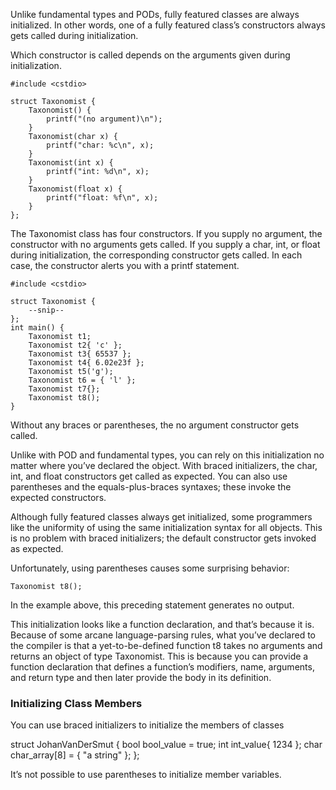 
Unlike fundamental types and PODs, fully featured classes are always initialized. In other words, one of a fully featured class’s constructors always gets called during initialization.

Which constructor is called depends on the arguments given during initialization.

	#include <cstdio>

	struct Taxonomist {
		Taxonomist() {
			printf("(no argument)\n");
		}
		Taxonomist(char x) {
			printf("char: %c\n", x);
		}
		Taxonomist(int x) {
			printf("int: %d\n", x);
		}
		Taxonomist(float x) {
			printf("float: %f\n", x);
		}
	};

The Taxonomist class has four constructors. If you supply no argument, the constructor with no arguments gets called. If you supply a char, int, or float during initialization, the corresponding constructor gets called. In each case, the constructor alerts you with a printf
statement.

	#include <cstdio>

	struct Taxonomist {
		--snip--
	};
	int main() {
		Taxonomist t1;
		Taxonomist t2{ 'c' };
		Taxonomist t3{ 65537 };
		Taxonomist t4{ 6.02e23f };
		Taxonomist t5('g');
		Taxonomist t6 = { 'l' };
		Taxonomist t7{};
		Taxonomist t8();
	}

Without any braces or parentheses, the no argument constructor gets called.

Unlike with POD and fundamental types, you can rely on this initialization no matter where you’ve declared the object. With braced initializers, the char, int, and float constructors get called as expected. You can also use parentheses and the equals-plus-braces syntaxes; these invoke the expected constructors.

Although fully featured classes always get initialized, some programmers like the uniformity of using the same initialization syntax for all objects. This is no problem with braced initializers; the default constructor gets invoked as expected.

Unfortunately, using parentheses causes some surprising behavior:

	Taxonomist t8();

In the example above, this preceding statement generates no output.

This initialization looks like a function declaration, and that’s because it is. Because of some arcane language-parsing rules, what you’ve declared to the compiler is that a yet-to-be-defined function t8 takes no arguments and returns an object of type Taxonomist. This is because you can provide a function declaration that defines a function’s modifiers, name, arguments, and return type and then later provide the body in its definition.



### Initializing Class Members

You can use braced initializers to initialize the members of classes

struct JohanVanDerSmut {
  bool bool_value = true;
  int int_value{ 1234 };
  char char_array[8] = { "a string" };
};

It’s not possible to use parentheses to initialize member variables.

